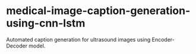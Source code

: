 # medical-image-caption-generation-using-cnn-lstm
Automated caption generation for ultrasound images using Encoder-Decoder model.
